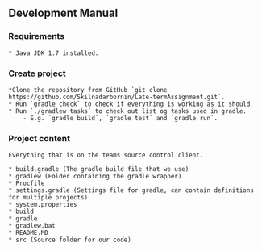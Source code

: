 ## Development Manual

### Requirements

	* Java JDK 1.7 installed.

### Create project

	*Clone the repository from GitHub `git clone https://github.com/Skilnadarbornin/Late-termAssignment.git`.
	* Run `gradle check` to check if everything is working as it should.
	* Run `./gradlew tasks` to check out list og tasks used in gradle.
		- E.g. `gradle build`, `gradle test` and `gradle run`.

### Project content 
	Everything that is on the teams source control client.

	* build.gradle (The gradle build file that we use)
	* gradlew (Folder containing the gradle wrapper)
	* Procfile
	* settings.gradle (Settings file for gradle, can contain definitions for multiple projects) 
	* system.properties
	* build
	* gradle 
	* gradlew.bat
	* README.MD
	* src (Source folder for our code)	
